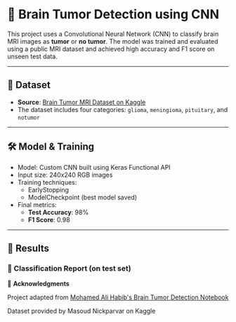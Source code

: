 # 🧠 Brain Tumor Detection using CNN

This project uses a Convolutional Neural Network (CNN) to classify brain MRI images as **tumor** or **no tumor**. The model was trained and evaluated using a public MRI dataset and achieved high accuracy and F1 score on unseen test data.

---

## 📁 Dataset

- **Source**: [Brain Tumor MRI Dataset on Kaggle](https://www.kaggle.com/datasets/masoudnickparvar/brain-tumor-mri-dataset/data)
- The dataset includes four categories: `glioma`, `meningioma`, `pituitary`, and `notumor`

---

## 🛠️ Model & Training

- Model: Custom CNN built using Keras Functional API
- Input size: 240x240 RGB images
- Training techniques:
  - EarlyStopping
  - ModelCheckpoint (best model saved)
- Final metrics:
  - **Test Accuracy**: 98%
  - **F1 Score**: 0.98

---

## 🧪 Results

### 🔹 Classification Report (on test set)

🙏 **Acknowledgments**

Project adapted from [Mohamed Ali Habib's Brain Tumor Detection Notebook](https://github.com/MohamedAliHabib/Brain-Tumor-Detection/blob/master/Brain%20Tumor%20Detection.ipynb)

Dataset provided by Masoud Nickparvar on Kaggle
